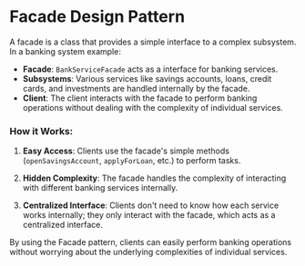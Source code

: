 
# Facade Design Pattern

A facade is a class that provides a simple interface to a complex subsystem. In a banking system example:

- **Facade**: `BankServiceFacade` acts as a  interface for banking services.
- **Subsystems**: Various services like savings accounts, loans, credit cards, and investments are handled internally by the facade.
- **Client**: The client interacts with the facade to perform banking operations without dealing with the complexity of individual services.

### How it Works:

1. **Easy Access**:
   Clients use the facade's simple methods (`openSavingsAccount`, `applyForLoan`, etc.) to perform tasks.

2. **Hidden Complexity**:
   The facade handles the complexity of interacting with different banking services internally.

3. **Centralized Interface**:
   Clients don't need to know how each service works internally; they only interact with the facade, which acts as a centralized interface.

By using the Facade pattern, clients can easily perform banking operations without worrying about the underlying complexities of individual services.

